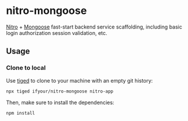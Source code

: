 # nitro-mongoose

[Nitro](https://github.com/unjs/nitro) + [Mongoose](https://github.com/Automattic/mongoose) fast-start backend service scaffolding, including basic login authorization session validation, etc.

## Usage

### Clone to local

Use [tiged](https://github.com/tiged/tiged) to clone to your machine with an empty git history:

```bash
npx tiged ifyour/nitro-mongoose nitro-app
```

Then, make sure to install the dependencies:

```bash
npm install
```
